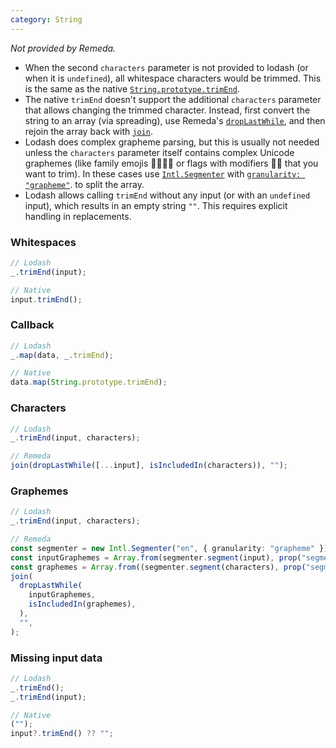 ```yaml
---
category: String
---
```


_Not provided by Remeda._

- When the second `characters` parameter is not provided to lodash (or when it
  is `undefined`), all whitespace characters would be trimmed. This is the same
  as the native [`String.prototype.trimEnd`](https://developer.mozilla.org/en-US/docs/Web/JavaScript/Reference/Global_Objects/String/trimEnd).
- The native `trimEnd` doesn't support the additional `characters` parameter
  that allows changing the trimmed character. Instead, first convert the string
  to an array (via spreading), use Remeda's [`dropLastWhile`](/docs#dropLastWhile),
  and then rejoin the array back with [`join`](/docs#join).
- Lodash does complex grapheme parsing, but this is usually not needed unless
  the `characters` parameter itself contains complex Unicode graphemes (like
  family emojis 👨‍👩‍👧‍👦 or flags with modifiers 🏳️‍🌈 that you want to trim). In these
  cases use [`Intl.Segmenter`](https://developer.mozilla.org/en-US/docs/Web/JavaScript/Reference/Global_Objects/Intl/Segmenter)
  with [`granularity: "grapheme"`](https://developer.mozilla.org/en-US/docs/Web/JavaScript/Reference/Global_Objects/Intl/Segmenter/Segmenter#granularity).
  to split the array.
- Lodash allows calling `trimEnd` without any input (or with an `undefined`
  input), which results in an empty string `""`. This requires explicit handling
  in replacements.

### Whitespaces

```ts
// Lodash
_.trimEnd(input);

// Native
input.trimEnd();
```

### Callback

```ts
// Lodash
_.map(data, _.trimEnd);

// Native
data.map(String.prototype.trimEnd);
```

### Characters

```ts
// Lodash
_.trimEnd(input, characters);

// Remeda
join(dropLastWhile([...input], isIncludedIn(characters)), "");
```

### Graphemes

```ts
// Lodash
_.trimEnd(input, characters);

// Remeda
const segmenter = new Intl.Segmenter("en", { granularity: "grapheme" });
const inputGraphemes = Array.from(segmenter.segment(input), prop("segment"));
const graphemes = Array.from((segmenter.segment(characters), prop("segment"));
join(
  dropLastWhile(
    inputGraphemes,
    isIncludedIn(graphemes),
  ),
  "",
);
```

### Missing input data

```ts
// Lodash
_.trimEnd();
_.trimEnd(input);

// Native
("");
input?.trimEnd() ?? "";
```
